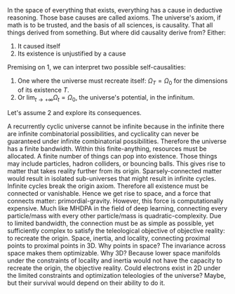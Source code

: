 In the space of everything that exists, everything has a cause in deductive reasoning. Those base causes are called axioms. The universe's axiom, if math is to be trusted, and the basis of all sciences, is causality. That all things derived from something. But where did causality derive from? Either:

1. It caused itself
2. Its existence is unjustified by a cause

Premising on 1, we can interpret two possible self-causalities:

1. One where the universe must recreate itself: $\Omega_T = \Omega_0$ for the dimensions of its existence $T$.
2. Or $\lim_{t \to +\infty} \Omega_t = \Omega_0$, the universe's potential, in the infinitum.

Let's assume 2 and explore its consequences.

A recurrently cyclic universe cannot be infinite because in the infinite there are infinite combinatorial possibilities, and cyclicality can never be guaranteed under infinite combinatorial possibilities. Therefore the universe has a finite bandwidth. Within this finite-anything, resources must be allocated. A finite number of things can pop into existence. Those things may include particles, hadron colliders, or bouncing balls. This gives rise to matter that takes reality further from its origin. Sparsely-connected matter would result in isolated sub-universes that might result in infinite cycles. Infinite cycles break the origin axiom. Therefore all existence must be connected or vanishable. Hence we get rise to space, and a force that connects matter: primordial-gravity. However, this force is computationally expensive. Much like MHDPA in the field of deep learning, connecting every particle/mass with every other particle/mass is quadratic-complexity. Due to limited bandwidth, the connection must be as simple as possible, yet sufficiently complex to satisfy the teleological objective of objective reality: to recreate the origin. Space, inertia, and locality, connecting proximal points to proximal points in 3D. Why points in space? The invariance across space makes them optimizable. Why 3D? Because lower space manifolds under the constraints of locality and inertia would not have the capacity to recreate the origin, the objective reality. Could electrons exist in 2D under the limited constraints and optimization teleologies of the universe? Maybe, but their survival would depend on their ability to do it.
